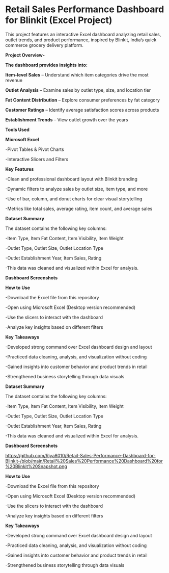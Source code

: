 # Retail Sales Performance Dashboard for Blinkit (Excel Project)

This project features an interactive Excel dashboard analyzing retail sales, outlet trends, and product performance, inspired by Blinkit, India’s quick commerce grocery delivery platform.

**Project Overview-**

**The dashboard provides insights into:**

**Item-level Sales** – Understand which item categories drive the most revenue

**Outlet Analysis** – Examine sales by outlet type, size, and location tier

**Fat Content Distribution** – Explore consumer preferences by fat category

**Customer Ratings** – Identify average satisfaction scores across products

**Establishment Trends** – View outlet growth over the years

**Tools Used**

**Microsoft Excel**

-Pivot Tables & Pivot Charts

-Interactive Slicers and Filters

 **Key Features**

-Clean and professional dashboard layout with Blinkit branding

-Dynamic filters to analyze sales by outlet size, item type, and more

-Use of bar, column, and donut charts for clear visual storytelling

-Metrics like total sales, average rating, item count, and average sales

**Dataset Summary**

The dataset contains the following key columns:

-Item Type, Item Fat Content, Item Visibility, Item Weight

-Outlet Type, Outlet Size, Outlet Location Type

-Outlet Establishment Year, Item Sales, Rating

-This data was cleaned and visualized within Excel for analysis.

**Dashboard Screenshots**



**How to Use**

-Download the Excel file from this repository

-Open using Microsoft Excel (Desktop version recommended)

-Use the slicers to interact with the dashboard

-Analyze key insights based on different filters

**Key Takeaways**

-Developed strong command over Excel dashboard design and layout

-Practiced data cleaning, analysis, and visualization without coding

-Gained insights into customer behavior and product trends in retail

-Strengthened business storytelling through data visuals

**Dataset Summary**

The dataset contains the following key columns:

-Item Type, Item Fat Content, Item Visibility, Item Weight

-Outlet Type, Outlet Size, Outlet Location Type

-Outlet Establishment Year, Item Sales, Rating

-This data was cleaned and visualized within Excel for analysis.

**Dashboard Screenshots**

https://github.com/Riya8010/Retail-Sales-Performance-Dashboard-for-Blinkit-/blob/main/Retail%20Sales%20Performance%20Dashboard%20for%20Blinkit%20Snapshot.png

**How to Use**

-Download the Excel file from this repository

-Open using Microsoft Excel (Desktop version recommended)

-Use the slicers to interact with the dashboard

-Analyze key insights based on different filters

**Key Takeaways**

-Developed strong command over Excel dashboard design and layout

-Practiced data cleaning, analysis, and visualization without coding

-Gained insights into customer behavior and product trends in retail

-Strengthened business storytelling through data visuals
